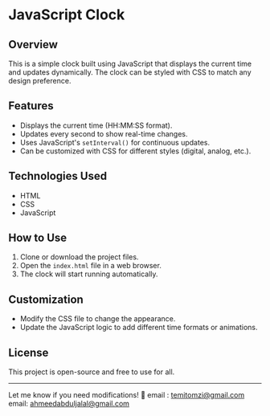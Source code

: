 
# JavaScript Clock  

## Overview  
This is a simple clock built using JavaScript that displays the current time and updates dynamically. The clock can be styled with CSS to match any design preference.  

## Features  
- Displays the current time (HH:MM:SS format).  
- Updates every second to show real-time changes.  
- Uses JavaScript's `setInterval()` for continuous updates.  
- Can be customized with CSS for different styles (digital, analog, etc.).  

## Technologies Used  
- HTML  
- CSS  
- JavaScript  

## How to Use  
1. Clone or download the project files.  
2. Open the `index.html` file in a web browser.  
3. The clock will start running automatically.  

## Customization  
- Modify the CSS file to change the appearance.  
- Update the JavaScript logic to add different time formats or animations.  

## License  
This project is open-source and free to use for all. 

---

Let me know if you need modifications! 🚀
email : temitomzi@gmail.com
email: ahmeedabduljalal@gmail.com
